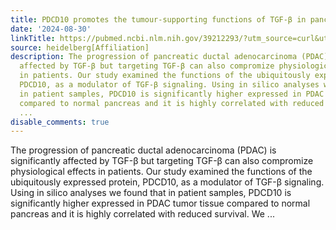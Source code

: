 ```yaml
---
title: PDCD10 promotes the tumour-supporting functions of TGF-β in pancreatic cancer
date: '2024-08-30'
linkTitle: https://pubmed.ncbi.nlm.nih.gov/39212293/?utm_source=curl&utm_medium=rss&utm_campaign=pubmed-2&utm_content=1FakS-2QOkCT8HsMOQP1bCRQ4YzyumYOmxmF0moLsQ3dFB1E9V&fc=20220326224207&ff=20240831181359&v=2.18.0.post9+e462414
source: heidelberg[Affiliation]
description: The progression of pancreatic ductal adenocarcinoma (PDAC) is significantly
  affected by TGF-β but targeting TGF-β can also compromize physiological effects
  in patients. Our study examined the functions of the ubiquitously expressed protein,
  PDCD10, as a modulator of TGF-β signaling. Using in silico analyses we found that
  in patient samples, PDCD10 is significantly higher expressed in PDAC tumor tissue
  compared to normal pancreas and it is highly correlated with reduced survival. We
  ...
disable_comments: true
---
```

The progression of pancreatic ductal adenocarcinoma (PDAC) is significantly affected by TGF-β but targeting TGF-β can also compromize physiological effects in patients. Our study examined the functions of the ubiquitously expressed protein, PDCD10, as a modulator of TGF-β signaling. Using in silico analyses we found that in patient samples, PDCD10 is significantly higher expressed in PDAC tumor tissue compared to normal pancreas and it is highly correlated with reduced survival. We ...
